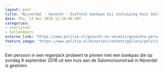 ```yaml
---
layout: post
title: "Nijverdal - Gezocht - Diefstal bankpas bij insluiping huis Salomonsonstraat"
date: Thu, 13 Dec 2018 12:10:00 GMT
categories: 
- overijssel 
- hellendoorn 
externe_link: "https://www.politie.nl/gezocht-en-vermist/gezochte-personen/2018/december/02-oon/odl/diefstal-bankpas-bij-insluiping-salomonsonstraat.html"
feature_image: "https://www.politie.nl/binaries/content/gallery/politie/gezocht/verdachten/2018/december/02-on/2018407737-1.jpg"
---
```


Een persoon in een regenjack probeert  te pinnen met een bankpas die op zondag 9 september 2018 uit een huis aan de Salomonsonstraat in Nijverdal is gestolen.
